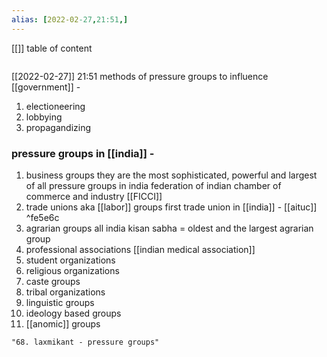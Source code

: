```yaml
---
alias: [2022-02-27,21:51,]
---
```

[[]]
table of content
```toc
```

[[2022-02-27]] 21:51
methods of pressure groups to influence [[government]] -
1. electioneering
2. lobbying
3. propagandizing
### pressure groups in [[india]] -
1. business groups
they are the most sophisticated, powerful and largest of all pressure groups in india
federation of indian chamber of commerce and industry [[FICCI]]
2. trade unions
aka [[labor]] groups
first trade union in [[india]] - [[aituc]] ^fe5e6c
3. agrarian groups
all india kisan sabha = oldest and the largest agrarian group
4. professional associations
[[indian medical association]]
5. student organizations
6. religious organizations
7. caste groups
8. tribal organizations
9. linguistic groups
10. ideology based groups
11. [[anomic]] groups
```query
"68. laxmikant - pressure groups"
```